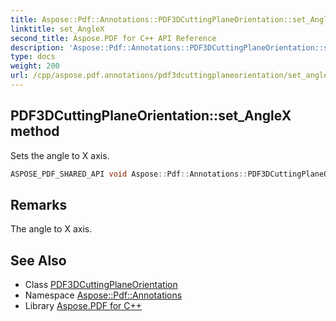 ```yaml
---
title: Aspose::Pdf::Annotations::PDF3DCuttingPlaneOrientation::set_AngleX method
linktitle: set_AngleX
second_title: Aspose.PDF for C++ API Reference
description: 'Aspose::Pdf::Annotations::PDF3DCuttingPlaneOrientation::set_AngleX method. Sets the angle to X axis in C++.'
type: docs
weight: 200
url: /cpp/aspose.pdf.annotations/pdf3dcuttingplaneorientation/set_anglex/
---
```

## PDF3DCuttingPlaneOrientation::set_AngleX method


Sets the angle to X axis.

```cpp
ASPOSE_PDF_SHARED_API void Aspose::Pdf::Annotations::PDF3DCuttingPlaneOrientation::set_AngleX(System::Nullable<double> value)
```

## Remarks


The angle to X axis.
## See Also

* Class [PDF3DCuttingPlaneOrientation](../)
* Namespace [Aspose::Pdf::Annotations](../../)
* Library [Aspose.PDF for C++](../../../)
